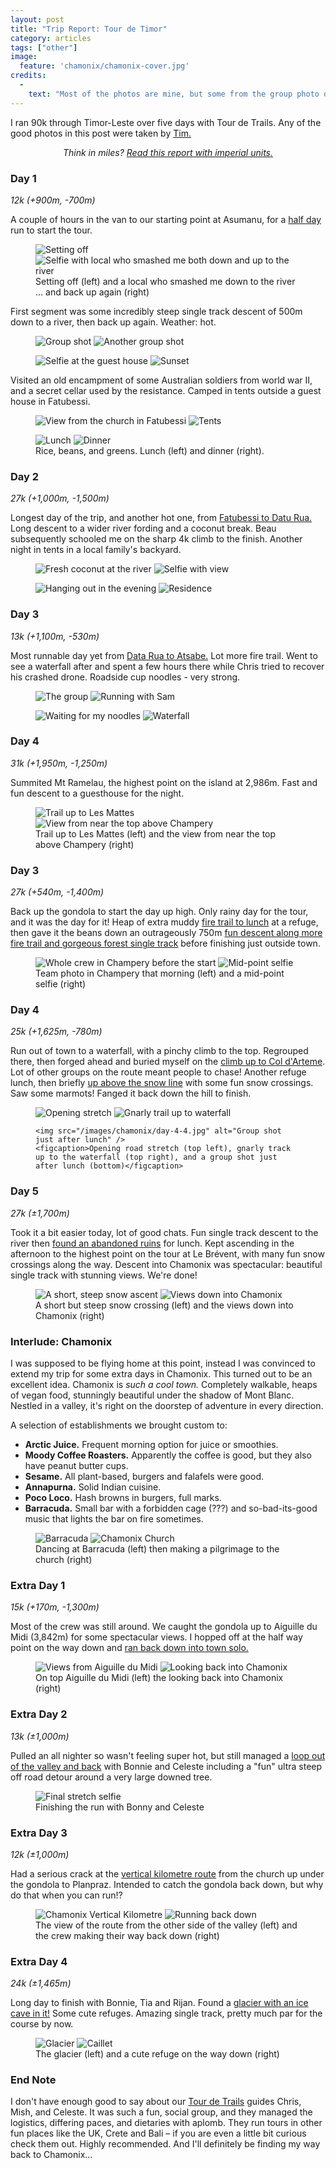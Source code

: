 ```yaml
---
layout: post
title: "Trip Report: Tour de Timor"
category: articles
tags: ["other"]
image:
  feature: 'chamonix/chamonix-cover.jpg'
credits:
  -
    text: "Most of the photos are mine, but some from the group photo dump and unattributed, sorry!"
---
```


I ran 90k through Timor-Leste over five days with Tour de Trails. Any of the good photos in this post were taken by <a href="https://www.instagram.com/whatnowtim/">Tim.</a>

<center><em>
<span data-alt="Think in kays?">Think in miles?</span> <a data-alt-href="?" href="?imperial=true">Read this report with <span data-alt="metric">imperial</span> units.</a>
</em></center>

### Day 1

<em><span data-alt="7mi (+2,950ft, -2,300ft)">12k (+900m, -700m)</span></em>

A couple of hours in the van to our starting point at Asumanu, for a <a href="https://www.strava.com/activities/12101286381">half day</a> run to start the tour.

<figure class='image-strip-1-to-2'>
  <img src="/images/tdt-timor-leste/day-1-start.jpg" alt="Setting off" />
  <img src="/images/tdt-timor-leste/day-1-river.jpg" alt="Selfie with local who smashed me both down and up to the river" />
  <figcaption>Setting off (left) and a local who smashed me down to the river ... and back up again (right)</figcaption>
</figure>

First segment was some incredibly steep single track descent of <span
data-alt="1,600ft">500m</span> down to a river, then back up again. Weather:
hot.

<figure class='image-strip'>
  <img src="/images/tdt-timor-leste/day-1-1.jpg" alt="Group shot" />
  <img src="/images/tdt-timor-leste/day-1-2.jpg" alt="Another group shot" />
</figure>

<figure class='image-strip'>
  <img src="/images/tdt-timor-leste/day-1-end.jpg" alt="Selfie at the guest house" />
  <img src="/images/tdt-timor-leste/day-1-end-2.jpg" alt="Sunset" />
</figure>

Visited an old encampment of some Australian soldiers from world war II,
and a secret cellar used by the resistance. Camped in tents outside a guest house in Fatubessi.

<figure class='image-strip'>
  <img src="/images/tdt-timor-leste/day-1-view.jpg" alt="View from the church in Fatubessi" />
  <img src="/images/tdt-timor-leste/day-1-tents.jpg" alt="Tents" />
</figure>

<figure class='image-strip'>
  <img src="/images/tdt-timor-leste/day-1-lunch.jpg" alt="Lunch" />
  <img src="/images/tdt-timor-leste/day-1-dinner.jpg" alt="Dinner" />
  <figcaption>Rice, beans, and greens. Lunch (left) and dinner (right).</figcaption>
</figure>

### Day 2

<em><span data-alt="17mi (+3,000ft, -4,500ft)">27k (+1,000m, -1,500m)</span></em>

Longest day of the trip, and another hot one, from <a href="https://www.strava.com/activities/12101286623">Fatubessi to Datu Rua.</a> Long
descent to a wider river fording and a coconut break. Beau subsequently
schooled me on the sharp <span data-alt="2.5mi">4k</span> climb to the finish.
Another night in tents in a local family's backyard.

<figure class='image-strip-1-to-2'>
  <img src="/images/tdt-timor-leste/day-2-coconut.jpg" alt="Fresh coconut at the river" />
  <img src="/images/tdt-timor-leste/day-2-view.jpg" alt="Selfie with view" />
</figure>

<figure class='image-strip'>
  <img src="/images/tdt-timor-leste/day-2-relax.jpg" alt="Hanging out in the evening" />
  <img src="/images/tdt-timor-leste/day-2-kitchen.jpg" alt="Residence" />
</figure>

### Day 3

<em><span data-alt="8mi (+3,700ft, -1,700ft)">13k (+1,100m, -530m)</span></em>

Most runnable day yet from [Data Rua to
Atsabe.](https://www.strava.com/activities/12101286392) Lot more fire trail.
Went to see a waterfall after and spent a few hours there while Chris tried to
recover his crashed drone. Roadside cup noodles - very strong.

<figure class='image-strip'>
  <img src="/images/tdt-timor-leste/day-3-group.jpg" alt="The group" />
  <img src="/images/tdt-timor-leste/day-3-sam.jpg" alt="Running with Sam" />
</figure>

<figure class='image-strip'>
  <img src="/images/tdt-timor-leste/day-3-noods.jpg" alt="Waiting for my noodles" />
  <img src="/images/tdt-timor-leste/day-3-waterfall.jpg" alt="Waterfall" />
</figure>

### Day 4

<em><span data-alt="19mi (+6,400ft, -4,100ft)">31k (+1,950m, -1,250m)</span></em>

Summited Mt Ramelau, the highest point on the island at <span data-alt="9,797ft.">2,986m.</span> Fast and fun descent to a guesthouse for the night.

<figure class='image-strip'>
  <img src="/images/chamonix/day-2-trail.jpg" alt="Trail up to Les Mattes" />
  <img src="/images/chamonix/day-2-view.jpg" alt="View from near the top above Champery" />
  <figcaption>Trail up to Les Mattes (left) and the view from near the top above Champery (right)</figcaption>
</figure>

### Day 3

<em><span data-alt="17mi (+1,650ft, 4,650ft)">27k (+540m, -1,400m)</span></em>

Back up the gondola to start the day up high. Only rainy day for the tour, and it was the day for it! Heap of extra muddy [fire trail to lunch](https://www.strava.com/activities/9362804312) at a refuge, then gave it the beans down an outrageously <span data-alt="2,400ft">750m</span> [fun descent along more fire trail and gorgeous forest single track](https://www.strava.com/activities/9362807531) before finishing just outside town.

<figure class='image-strip'>
  <img src="/images/chamonix/day-3-2.jpg" alt="Whole crew in Champery before the start" />
  <img src="/images/chamonix/day-3-1.jpg" alt="Mid-point selfie" />
  <figcaption>Team photo in Champery that morning (left) and a mid-point selfie (right)</figcaption>
</figure>

### Day 4

<em><span data-alt="15mi (+5,330ft, 2,560ft)">25k (+1,625m, -780m)</span></em>

Run out of town to a waterfall, with a pinchy climb to the top. Regrouped there, then forged ahead and buried myself on the [climb up to Col d'Arteme](https://www.strava.com/activities/9368458019). Lot of other groups on the route meant people to chase! Another refuge lunch, then briefly [up above the snow line](https://www.strava.com/activities/9368513007) with some fun snow crossings. Saw some marmots! Fanged it back down the hill to finish.

<figure>
    <div class='image-strip-2-to-1'>
      <img src="/images/chamonix/day-4-1.jpg" alt="Opening stretch" />
      <img src="/images/chamonix/day-4-2.jpg" alt="Gnarly trail up to waterfall" />
    </div>

    <img src="/images/chamonix/day-4-4.jpg" alt="Group shot just after lunch" />
    <figcaption>Opening road stretch (top left), gnarly track up to the waterfall (top right), and a group shot just after lunch (bottom)</figcaption>
</figure>

### Day 5

<em><span data-alt="17mi (±5,570ft)">27k (±1,700m)</span></em>

Took it a bit easier today, lot of good chats. Fun single track descent to the river then [found an abandoned ruins](https://www.strava.com/activities/9375827644) for lunch. Kept ascending in the afternoon to the highest point on the tour at Le Brévent, with many fun snow crossings along the way. Descent into Chamonix was spectacular: beautiful single track with stunning views. We're done!

<figure class='image-strip'>
  <img src="/images/chamonix/day-5-1.jpg" alt="A short, steep snow ascent" />
  <img src="/images/chamonix/day-5-2.jpg" alt="Views down into Chamonix" />
  <figcaption>A short but steep snow crossing (left) and the views down into Chamonix (right)</figcaption>
</figure>

### Interlude: Chamonix

I was supposed to be flying home at this point, instead I was convinced to extend my trip for some extra days in Chamonix. This turned out to be an excellent idea. Chamonix is _such a cool town._ Completely walkable, heaps of vegan food, stunningly beautiful under the shadow of Mont Blanc. Nestled in a valley, it's right on the doorstep of adventure in every direction.

A selection of establishments we brought custom to:

* **Arctic Juice.** Frequent morning option for juice or smoothies.
* **Moody Coffee Roasters.** Apparently the coffee is good, but they also have peanut butter cups.
* **Sesame.** All plant-based, burgers and falafels were good.
* **Annapurna.** Solid Indian cuisine.
* **Poco Loco.** Hash browns in burgers, full marks.
* **Barracuda.** Small bar with a forbidden cage (???) and so-bad-its-good music that lights the bar on fire sometimes.

<figure class='image-strip-2-to-1'>
  <img src="/images/chamonix/chamonix-barracuda.jpg" alt="Barracuda" />
  <img src="/images/chamonix/chamonix-church.jpg" alt="Chamonix Church" />
  <figcaption>Dancing at Barracuda (left) then making a pilgrimage to the church (right)</figcaption>
</figure>

### Extra Day 1

<em><span data-alt="9mi (+550ft, -4,265ft)">15k (+170m, -1,300m)</span></em>

Most of the crew was still around. We caught the gondola up to Aiguille du Midi (<span data-alt="12,600ft">3,842m</span>) for some spectacular views. I hopped off at the half way point on the way down and [ran back down into town solo.](https://www.strava.com/activities/9379588175)

<figure class='image-strip'>
  <img src="/images/chamonix/extra-day-1-1.jpg" alt="Views from Aiguille du Midi" />
  <img src="/images/chamonix/extra-day-1-2.jpg" alt="Looking back into Chamonix" />
  <figcaption>On top Aiguille du Midi (left) the looking back into Chamonix (right)</figcaption>
</figure>

### Extra Day 2

<em><span data-alt="8mi (±3,000ft)">13k (±1,000m)</span></em>

Pulled an all nighter so wasn't feeling super hot, but still managed a [loop out of the valley and back](https://www.strava.com/activities/9387025833) with Bonnie and Celeste including a "fun" ultra steep off road detour around a very large downed tree.

<figure>
  <img src="/images/chamonix/extra-day-2.jpg" alt="Final stretch selfie" />
  <figcaption>Finishing the run with Bonny and Celeste</figcaption>
</figure>

### Extra Day 3

<em><span data-alt="7mi (±3,000ft)">12k (±1,000m)</span></em>

Had a serious crack at the [vertical kilometre route](https://www.strava.com/activities/9391231065) from the church up under the gondola to Planpraz. Intended to catch the gondola back down, but why do that when you can run!?

<figure class='image-strip'>
  <img src="/images/chamonix/extra-day-3-2.jpg" alt="Chamonix Vertical Kilometre" />
  <img src="/images/chamonix/extra-day-3-1.jpg" alt="Running back down" />
  <figcaption>The view of the route from the other side of the valley (left) and the crew making their way back down (right)</figcaption>
</figure>

### Extra Day 4

<em><span data-alt="15mi (±4,800ft)">24k (±1,465m)</span></em>

Long day to finish with Bonnie, Tia and Rijan. Found a [glacier with an ice cave in it!](https://www.strava.com/activities/9399432730) Some cute refuges. Amazing single track, pretty much par for the course by now.

<figure class='image-strip'>
  <img src="/images/chamonix/extra-day-4-1.jpg" alt="Glacier" />
  <img src="/images/chamonix/extra-day-4-2.jpg" alt="Caillet" />
  <figcaption>The glacier (left) and a cute refuge on the way down (right)</figcaption>
</figure>

### End Note

I don't have enough good to say about our [Tour de Trails](https://tourdetrails.com/) guides Chris, Mish, and Celeste. It was such a fun, social group, and they managed the logistics, differing paces, and dietaries with aplomb. They run tours in other fun places like the UK, Crete and Bali – if you are even a little bit curious check them out. Highly recommended. And I'll definitely be finding my way back to Chamonix...
